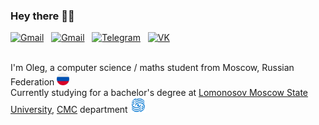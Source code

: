 ### Hey there 👋🏻
[![Gmail](https://img.shields.io/badge/-LinkedIn-white?style=for-the-badge&logo=linkedin&logoColor=white&labelColor=%230077B5&color=black)](https://www.linkedin.com/in/oleg-fostenko/) 
 &nbsp;
[![Gmail](https://img.shields.io/badge/-gmail-white?style=for-the-badge&logo=gmail&logoColor=white&labelColor=%23EA4335&color=black)](https://mail.google.com/mail/u/0/?fs=1&to=oleg.fostenko.03@gmail.com&su=&body=&bcc=&tf=cm) 
 &nbsp;
[![Telegram](https://img.shields.io/badge/-telegram-white?style=for-the-badge&logo=telegram&logoColor=white&labelColor=%2326A5E4&color=black&link=https%3A%2F%2Ft.me%2Foscar_foxtrot)](https://t.me/oscar_foxtrot) 
 &nbsp;
[![VK](https://img.shields.io/badge/-VK-white?style=for-the-badge&logo=vk&logoColor=white&labelColor=%230077FF&color=black)](https://vk.com/av1at0r) 
<br><br>

I'm Oleg, a computer science / maths student from Moscow, Russian Federation [<img src="https://github.com/oscar-foxtrot/oscar-foxtrot/blob/main/icons/ru_flag.svg" width="20"/>]()
<br>
Currently studying for a bachelor's degree at [Lomonosov Moscow State University](https://www.msu.ru/en/), [CMC](https://cs.msu.ru/en) department [<img src="https://github.com/oscar-foxtrot/oscar-foxtrot/blob/main/icons/cmc_msu.png" width="25"/>]()


